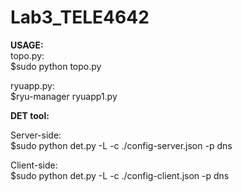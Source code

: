 # Lab3_TELE4642

**USAGE:**  
topo.py:  
        $sudo python topo.py
 
ryuapp.py:  
        $ryu-manager ryuapp1.py  
  
**DET tool:**
  
Server-side:  
$sudo python det.py -L -c ./config-server.json -p dns  
  
Client-side:  
$sudo python det.py -L -c ./config-client.json -p dns
